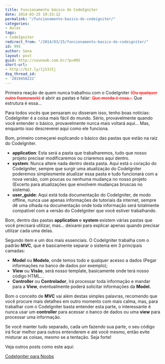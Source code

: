 ```yaml
---
title: Funcionamento básico do CodeIgniter
date: 2014-03-25 19:33:12
permalink: "/funcionamento-basico-do-codeigniter/"
categories:
- Aulas
tags:
- CodeIgniter
redirect_from: "/2014/03/25/funcionamento-basico-do-codeigniter/"
id: 995
author: Sena
layout: post
guid: http://sounoob.com.br/?p=995
short-url:
- http://bit.ly/1jS3JIj
dsq_thread_id:
- '2819458222'
---
```


Primeira reação de quem nunca trabalhou com o CodeIgniter <del style="color: #ff0000;">(Ou qualquer outro framework)</del> é abrir as pastas e falar: <del style="color: #ff0000;">Que merda é essa…</del> Que estrutura é essa…

Para todos vocês que pensaram ou disseram isso, tenho boas notícias: CodeIgniter é a coisa mais fácil do mundo. Sério, provavelmente quando você entender o básico, provavelmente nunca mais voltará aqui… Mas, enquanto isso descreverei aqui como ele funciona.<!--more-->

Bom, primeiro começarei explicando o básico das pastas que estão na raiz do CodeIgniter.

  * **application**: Esta será a pasta que trabalharemos, tudo que nosso projeto precisar modificaremos ou criaremos aqui dentro.
  * **system**: Nunca altere nada dentro desta pasta. Aqui está o coração do CodeIgniter, sempre que surgir uma atualização do CodeIgniter poderemos simplesmente atualizar essa pasta e tudo funcionará com a nova versão, com poucas ou nenhuma mudança no nosso projeto (Excerto para atualizações que envolvem mudanças bruscas no sistema).
  * **user_guide**: Aqui está toda documentação do CodeIgniter, de modo offline, nunca use apenas informações de tutoriais da internet, sempre dê uma olhada na documentação onde toda informação será totalmente compatível com a versão do CodeIgniter que você estiver trabalhando.

Bom, dentro das pastas **application** e **system** existem várias pastas que você precisará utilizar, mas… deixarei para explicar apenas quando precisar utilizar cada uma delas.

Segundo item e um dos mais essenciais. O CodeIgniter trabalha com o padrão **MVC**, que é basicamente separar o sistema em 3 principais camadas:

  * **Model** ou **Modelo**, onde temos todo e qualquer acesso a dados (Pegar informações no banco de dados por exemplo);
  * **View** ou **Visão**, será nosso template, basicamente onde terá nosso código HTML…
  * **Controller** ou **Controlador**, Irá processar toda informação e mandar para a **View**, eventualmente poderá solicitar informações da **Model.**

Bom o conceito de **MVC** vai além destas simples palavras, recomendo que você procure mais detalhes em outro momento com mais calma, mas, para trabalhar com o CodeIgniter basta entender esta parte, o interessante é nunca usar um **controller** para acessar o banco de dados ou uma **view** para processar uma informação.
  
Se você manter tudo separado, cada um fazendo sua parte, o seu código irá ficar melhor para outros entenderem e até você mesmo, então evite misturar as coisas, mesmo se a tentação. Seja forte!

Veja outros posts como este aqui:
  
[CodeIgniter para Noobs](/codeigniter-para-noobs/ "CodeIgniter para Noobs")